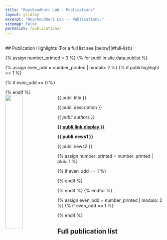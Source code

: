 ```yaml
---
title: "Roychoudhuri Lab - Publications"
layout: gridlay
excerpt: "Roychoudhuri Lab -- Publications."
sitemap: false
permalink: /publications/
---
```


<br />
## Publication Highlights
(For a full list see [below](#full-list))

{% assign number_printed = 0 %}
{% for publi in site.data.publist %}

{% assign even_odd = number_printed | modulo: 2 %}
{% if publi.highlight == 1 %}

{% if even_odd == 0 %}
<div class="row">
{% endif %}

<div class="col-sm-6 clearfix">
 <div class="well">
  <pubtit>{{ publi.title }}</pubtit>
  <img src="{{ site.url }}{{ site.baseurl }}/images/pubpic/{{ publi.image }}" class="img-responsive" width="33%" style="float: left" />
  <p>{{ publi.description }}</p>
  <p><em>{{ publi.authors }}</em></p>
  <p><strong><a href="{{ publi.link.url }}">{{ publi.link.display }}</a></strong></p>
  <p class="text-danger"><strong> {{ publi.news1 }}</strong></p>
  <p> {{ publi.news2 }}</p>
 </div>
</div>

{% assign number_printed = number_printed | plus: 1 %}

{% if even_odd == 1 %}
</div>
{% endif %}

{% endif %}
{% endfor %}

{% assign even_odd = number_printed | modulo: 2 %}
{% if even_odd == 1 %}
</div>
{% endif %}

## Full publication list

<div class="col-sm-8">

<p id="demo" ></p>

<Script>

//From "http://www.alexhadik.com/blog/2014/6/12/create-pubmed-citations-automatically-using-pubmed-api" adapted from reply to blog post by Les Ansley

var HTMLpublication = '<b>\%title%\</b><br />%authors%<br /><b><a href="%data%"target="_blank">%journal%\</b></a> <b>%volume%</b> %issue%%pages% (%date%)</br></br>' //Formats output

var publications, idStringList;
var pubmedSearchAPI = "https://eutils.ncbi.nlm.nih.gov/entrez/eutils/esearch.fcgi?";
var pubmedSummaryAPI = "https://eutils.ncbi.nlm.nih.gov/entrez/eutils/esummary.fcgi?";
var database = "db=pubmed";
var returnmode = "&retmode=json";
var returnmax = "&retmax=100";
var searchterm = "&term=Roychoudhuri R[Author])";
var returntype = "&rettype=abstract";
var idURL = pubmedSearchAPI + database + returnmode + returnmax + searchterm
console.log(idURL);

var getPubmed = function(url) { //passed url
    return new Promise(function(resolve, reject) {
        var xhr = new XMLHttpRequest();
        xhr.open('get', url, true);
        xhr.responseType = 'json';
        xhr.onload = function() {
            var status = xhr.status;
            if (status == 200) { //status 200 signifies OK (http://www.w3schools.com/ajax/ajax_xmlhttprequest_onreadystatechange.asp)
                resolve(xhr.response);
            } else {
                reject(status);
            }
        };
        xhr.send();
    });
};
getPubmed(idURL).then(function(data) {
    var idList = data.esearchresult.idlist;
    idStringList = idList.toString(); //converts the idlist to a string to be appended to the search url
    idStringList = '&id=' + idStringList;
    summaryURL = pubmedSummaryAPI + database + returnmode + returntype + idStringList;
    getPubmed(summaryURL).then(function(summary) {
        publications = formatReferences(summary);
        console.log(publications);	
		document.getElementById("demo").innerHTML = publications;
		
    }, function(status) {
        publications = 'Something went wrong getting the ids.';
    });
}, function(status) {
    publications = 'Something went wrong getting the ids.';
});


function formatReferences(summary) {
    var publicationList = '';
    for (refs in summary.result) {
        if (refs !== 'uids') {
            var authors = '';
            var publication = '';
            var authorCount = ((summary.result[refs].authors).length);
            var i = 0;
            while (i < authorCount - 1) {
                authors += summary.result[refs].authors[i].name + ', ';
                i++;
            }
            publication = HTMLpublication.replace('%data%', 'http://www.ncbi.nlm.nih.gov/pubmed/' + refs);
            authors += summary.result[refs].lastauthor;
            publication = publication.replace('%authors%', authors);
            publication = publication.replace('%title%', summary.result[refs].title);
            publication = publication.replace('%journal%', summary.result[refs].source);
            publication = publication.replace('%PMID%', summary.result[refs].uid);
            //Alter formatting if article is In Press
            if (summary.result[refs].volume !== '') {
                publication = publication.replace('%volume%', ' ' + summary.result[refs].volume);
                publication = publication.replace('%issue%', '(' + summary.result[refs].issue + ')');
                publication = publication.replace('%pages%', ': ' + summary.result[refs].pages + '. ');
                var date = summary.result[refs].pubdate.slice(0, 4);
                publication = publication.replace('%date%', date + '');
            } else {
                publication = publication.replace('%volume%', ' In Press');
                publication = publication.replace('%issue%', '.');
                publication = publication.replace('%pages%', '');
                publication = publication.replace('%date%', '');
            }
            publicationList = publication + publicationList;
        }
    }
    return (publicationList);
} 

</Script>
</div>

